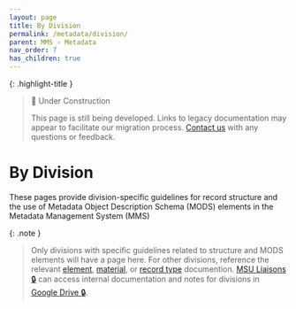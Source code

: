 ```yaml
---
layout: page
title: By Division
permalink: /metadata/division/
parent: MMS › Metadata
nav_order: 7
has_children: true
---
```


{: .highlight-title }
> 🚧 Under Construction
>
> This page is still being developed. Links to legacy documentation may appear to facilitate our migration process. [Contact us](/metadata-documentation/contact/) with any questions or feedback.

# By Division

These pages provide division-specific guidelines for record structure and the use of Metadata Object Description Schema (MODS) elements in the Metadata Management System (MMS)

{: .note }
> Only divisions with specific guidelines related to structure and MODS elements will have a page here. For other divisions, reference the relevant [element](/metadata/element/), [material](/metadata/material/), or [record type](/metadata/record-type/) documention. [MSU Liaisons 🔒](https://docs.google.com/spreadsheets/d/1P-YDJigon640fTCLP4Ig4-zmzqrX88v5M24ShuxFNVY/edit?gid=0) can access internal documentation and notes for divisions in [Google Drive 🔒](https://drive.google.com/drive/folders/11CNP5WUifNH2diH-GMfvW3Zd32YK7uw0).